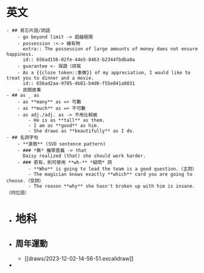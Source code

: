 # 英文
	- ## 易忘片語/詞語
		- go beyond limit -> 超越極限
		- possession :<-> 擁有物
		  extra:: The possession of large amounts of money does not ensure happiness.
		  id:: 656ad156-02fe-44e5-8463-b2344fbdba8a
		- guarantee <- 保證（拼寫
		- As a {{cloze token::象徵}} of my appreciation, I would like to treat you to dinner and a movie.
		  id:: 656ad2aa-9705-4b81-b4d6-f55e041a8031
		- 民間故事
	- ## as _ as
		- as **many** as => 可數
		- as **much** as => 不可數
		- as adj./adj. as -> 不用比較級
			- He is as **tall** as them.
			- I am as **good** as him.
			- She draws as **beautifully** as I do.
	- ## 名詞字句
		- **直敘** (SVO sentence pattern)
		- ### *無* 攜帶意義 -> that
		  Daisy realized (that) she should work harder.
		- ### 若有，則可使用 **wh-** *疑問* 詞
			- **Who** is going to lead the team is a good question.（主詞）
			- The magician knows exactly **which** card you are going to choose.（受詞）
			- The reason **why** she hasn't broken up with him is insane. （同位語）
- # 地科
- ## 周年運動
	- [[draws/2023-12-02-14-56-51.excalidraw]]
-